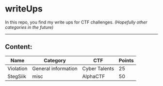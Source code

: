 # writeUps
In this repo, you find my write ups for CTF challenges. *(Hopefully other categories in the future)*

---
## Content:

| Name| Category| CTF| Points|  
| --- | --- | --- | --- |
|Violation|General information|Cyber Talents|25
|StegSiik|misc|AlphaCTF|50
        